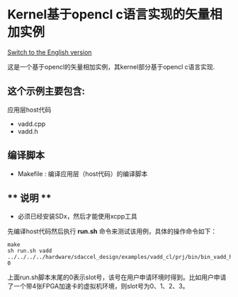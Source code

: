 Kernel基于opencl c语言实现的矢量相加实例
===============================
[Switch to the English version](./README.md)

这是一个基于opencl的矢量相加实例，其kernel部分基于opencl c语言实现. 

这个示例主要包含:
---------------------
应用层host代码

- vadd.cpp
- vadd.h


编译脚本
--------------------------------
* Makefile : 编译应用层（host代码）的编译脚本

** 说明 **
--------------------------------
* 必须已经安装SDx，然后才能使用xcpp工具 


先编译host代码然后执行 **run.sh** 命令来测试该用例，具体的操作命令如下：

```
make
sh run.sh vadd ../../../../hardware/sdaccel_design/examples/vadd_cl/prj/bin/bin_vadd_hw.xclbin 0

```

上面run.sh脚本末尾的0表示slot号，该号在用户申请环境时得到。比如用户申请了一个带4张FPGA加速卡的虚拟机环境，则slot号为0、1、2、3。